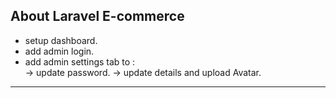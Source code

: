 
## About Laravel E-commerce

-   setup dashboard.
-   add admin login.
-   add admin settings tab to :  
    ->  update password. 
    ->  update details and upload Avatar. 

--------------------
